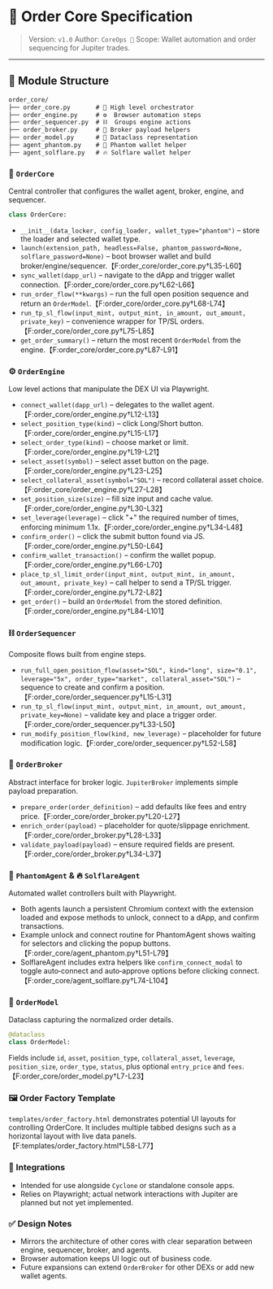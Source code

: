# 🛒 Order Core Specification

> Version: `v1.0`
> Author: `CoreOps 🥷`
> Scope: Wallet automation and order sequencing for Jupiter trades.

---

## 📂 Module Structure
```txt
order_core/
├── order_core.py       # 🚀 High level orchestrator
├── order_engine.py     # ⚙️  Browser automation steps
├── order_sequencer.py  # ⛓️  Groups engine actions
├── order_broker.py     # 🏦 Broker payload helpers
├── order_model.py      # 📄 Dataclass representation
├── agent_phantom.py    # 👻 Phantom wallet helper
├── agent_solflare.py   # 🔥 Solflare wallet helper
```

### 🚀 `OrderCore`
Central controller that configures the wallet agent, broker, engine, and sequencer.

```python
class OrderCore:
```
- `__init__(data_locker, config_loader, wallet_type="phantom")` – store the loader and selected wallet type.
- `launch(extension_path, headless=False, phantom_password=None, solflare_password=None)` – boot browser wallet and build broker/engine/sequencer.【F:order_core/order_core.py†L35-L60】
- `sync_wallet(dapp_url)` – navigate to the dApp and trigger wallet connection.【F:order_core/order_core.py†L62-L66】
- `run_order_flow(**kwargs)` – run the full open position sequence and return an `OrderModel`.【F:order_core/order_core.py†L68-L74】
- `run_tp_sl_flow(input_mint, output_mint, in_amount, out_amount, private_key)` – convenience wrapper for TP/SL orders.【F:order_core/order_core.py†L75-L85】
- `get_order_summary()` – return the most recent `OrderModel` from the engine.【F:order_core/order_core.py†L87-L91】

### ⚙️ `OrderEngine`
Low level actions that manipulate the DEX UI via Playwright.

- `connect_wallet(dapp_url)` – delegates to the wallet agent.【F:order_core/order_engine.py†L12-L13】
- `select_position_type(kind)` – click Long/Short button.【F:order_core/order_engine.py†L15-L17】
- `select_order_type(kind)` – choose market or limit.【F:order_core/order_engine.py†L19-L21】
- `select_asset(symbol)` – select asset button on the page.【F:order_core/order_engine.py†L23-L25】
- `select_collateral_asset(symbol="SOL")` – record collateral asset choice.【F:order_core/order_engine.py†L27-L28】
- `set_position_size(size)` – fill size input and cache value.【F:order_core/order_engine.py†L30-L32】
- `set_leverage(leverage)` – click "+" the required number of times, enforcing minimum 1.1x.【F:order_core/order_engine.py†L34-L48】
- `confirm_order()` – click the submit button found via JS.【F:order_core/order_engine.py†L50-L64】
- `confirm_wallet_transaction()` – confirm the wallet popup.【F:order_core/order_engine.py†L66-L70】
- `place_tp_sl_limit_order(input_mint, output_mint, in_amount, out_amount, private_key)` – call helper to send a TP/SL trigger.【F:order_core/order_engine.py†L72-L82】
- `get_order()` – build an `OrderModel` from the stored definition.【F:order_core/order_engine.py†L84-L101】

### ⛓️ `OrderSequencer`
Composite flows built from engine steps.

- `run_full_open_position_flow(asset="SOL", kind="long", size="0.1", leverage="5x", order_type="market", collateral_asset="SOL")` – sequence to create and confirm a position.【F:order_core/order_sequencer.py†L15-L31】
- `run_tp_sl_flow(input_mint, output_mint, in_amount, out_amount, private_key=None)` – validate key and place a trigger order.【F:order_core/order_sequencer.py†L33-L50】
- `run_modify_position_flow(kind, new_leverage)` – placeholder for future modification logic.【F:order_core/order_sequencer.py†L52-L58】

### 🏦 `OrderBroker`
Abstract interface for broker logic. `JupiterBroker` implements simple payload preparation.

- `prepare_order(order_definition)` – add defaults like fees and entry price.【F:order_core/order_broker.py†L20-L27】
- `enrich_order(payload)` – placeholder for quote/slippage enrichment.【F:order_core/order_broker.py†L28-L33】
- `validate_payload(payload)` – ensure required fields are present.【F:order_core/order_broker.py†L34-L37】

### 👻 `PhantomAgent` & 🔥 `SolflareAgent`
Automated wallet controllers built with Playwright.

- Both agents launch a persistent Chromium context with the extension loaded and expose methods to unlock, connect to a dApp, and confirm transactions.
- Example unlock and connect routine for PhantomAgent shows waiting for selectors and clicking the popup buttons.【F:order_core/agent_phantom.py†L51-L79】
- SolflareAgent includes extra helpers like `confirm_connect_modal` to toggle auto‑connect and auto‑approve options before clicking connect.【F:order_core/agent_solflare.py†L74-L104】

### 📄 `OrderModel`
Dataclass capturing the normalized order details.

```python
@dataclass
class OrderModel:
```
Fields include `id`, `asset`, `position_type`, `collateral_asset`, `leverage`, `position_size`, `order_type`, `status`, plus optional `entry_price` and `fees`.【F:order_core/order_model.py†L7-L23】

### 🖼️ Order Factory Template
`templates/order_factory.html` demonstrates potential UI layouts for controlling OrderCore. It includes multiple tabbed designs such as a horizontal layout with live data panels.【F:templates/order_factory.html†L58-L77】

### 🧩 Integrations
- Intended for use alongside `Cyclone` or standalone console apps.
- Relies on Playwright; actual network interactions with Jupiter are planned but not yet implemented.

### ✅ Design Notes
- Mirrors the architecture of other cores with clear separation between engine, sequencer, broker, and agents.
- Browser automation keeps UI logic out of business code.
- Future expansions can extend `OrderBroker` for other DEXs or add new wallet agents.

